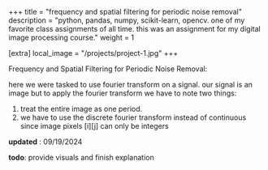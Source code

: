 +++
title = "frequency and spatial filtering for periodic noise removal"
description = "python, pandas, numpy, scikit-learn, opencv. one of my favorite class assignments of all time. this was an assignment for my digital image processing course."
weight = 1

[extra]
local_image = "/projects/project-1.jpg"
+++

Frequency and Spatial Filtering for Periodic Noise Removal:

here we were tasked to use fourier transform on a signal. our signal is an image but to apply the fourier transform we have to note two things:

1. treat the entire image as one period. 
2. we have to use the discrete fourier transform instead of continuous since image pixels [i][j] can only be integers

__updated__ : 09/19/2024


__todo__: provide visuals and finish explanation